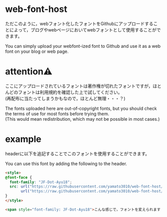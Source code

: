# web-font-host
ただこのように，webフォント化したフォントをGithubにアップロードすることによって，ブログやwebページにおいてwebフォントとして使用することができます。  

You can simply upload your webfont-ized font to Github and use it as a web font on your blog or web page.  

# attention⚠️
ここにアップロードされているフォントは著作権が切れたフォントですが，ほとんどのフォントは利用規約を確認した上で試してください。  
(再配布に当たってしまうかもなので，ほとんど無理・・・？)  

The fonts uploaded here are out-of-copyright fonts, but you should check the terms of use for most fonts before trying them.  
(This would mean redistribution, which may not be possible in most cases.)  

# example
headerに以下を追記することでこのフォントを使用することができます。  

You can use this font by adding the following to the header.  
```html
<style>
@font-face {
  font-family: "JF-Dot-Ayu18";
  src: url("https://raw.githubusercontent.com/yamato3010/web-font-host/master/test.woff2") format('woff2'),
       url("https://raw.githubusercontent.com/yamato3010/web-font-host/master/test.woff")  format('woff');
}
</style>
```


```html
<span style="font-family: JF-Dot-Ayu18">こんな感じで，フォントを変えられます！</span>
```
